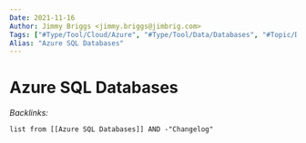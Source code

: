 ```yaml
---
Date: 2021-11-16
Author: Jimmy Briggs <jimmy.briggs@jimbrig.com>
Tags: ["#Type/Tool/Cloud/Azure", "#Type/Tool/Data/Databases", "#Topic/Dev/Cloud/Azure", "#Topic/Dev/Data/Databases"]
Alias: "Azure SQL Databases"
---
```


# Azure SQL Databases

*Backlinks:*

```dataview
list from [[Azure SQL Databases]] AND -"Changelog"
```